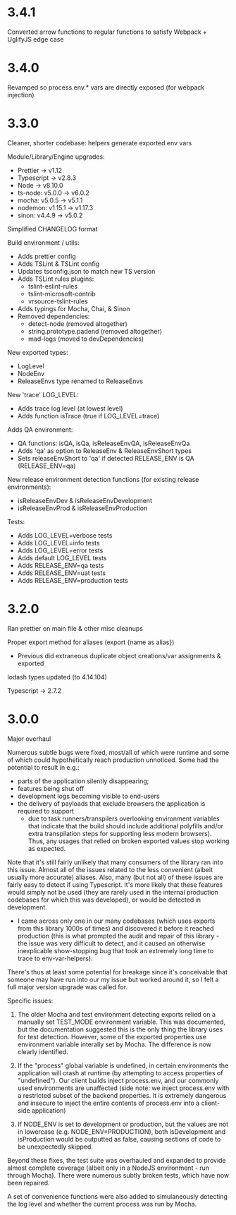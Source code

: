 3.4.1
=====
Converted arrow functions to regular functions to satisfy Webpack + UglifyJS edge case

3.4.0
=====
Revamped so process.env.* vars are directly exposed (for webpack injection)

3.3.0
=====
Cleaner, shorter codebase: helpers generate exported env vars

Module/Library/Engine upgrades:
-   Prettier -> v1.12
-   Typescript -> v2.8.3
-   Node -> v8.10.0
-   ts-node: v5.0.0 -> v6.0.2
-   mocha: v5.0.5 -> v5.1.1
-   nodemon: v1.15.1 -> v1.17.3
-   sinon: v4.4.9 -> v5.0.2

Simplified CHANGELOG format

Build environment / utils:
-   Adds prettier config
-   Adds TSLint & TSLint config
-   Updates tsconfig.json to match new TS version
-   Adds TSLint rules plugins:
    -   tslint-eslint-rules
    -   tslint-microsoft-contrib
    -   vrsource-tslint-rules
-   Adds typings for Mocha, Chai, & Sinon
-   Removed dependencies:
    -   detect-node (removed altogether)
    -   string.prototype.padend (removed altogether)
    -   mad-logs (moved to devDependencies)

New exported types:
-   LogLevel
-   NodeEnv
-   ReleaseEnvs type renamed to ReleaseEnvs

New 'trace' LOG_LEVEL:
-   Adds trace log level (at lowest level)
-   Adds function isTrace (true if LOG_LEVEL=trace)

Adds QA environment:
-   QA functions: isQA, isQa, isReleaseEnvQA, isReleaseEnvQa
-   Adds 'qa' as option to ReleaseEnv & ReleaseEnvShort types
-   Sets releaseEnvShort to 'qa' if detected RELEASE_ENV is QA (RELEASE_ENV=qa)

New release environment detection functions (for existing release environments):
-   isReleaseEnvDev & isReleaseEnvDevelopment
-   isReleaseEnvProd & isReleaseEnvProduction

Tests:
-   Adds LOG_LEVEL=verbose tests
-   Adds LOG_LEVEL=info tests
-   Adds LOG_LEVEL=error tests
-   Adds default LOG_LEVEL tests
-   Adds RELEASE_ENV=qa tests
-   Adds RELEASE_ENV=uat tests
-   Adds RELEASE_ENV=production tests

3.2.0
=====
Ran prettier on main file & other misc cleanups

Proper export method for aliases (export {name as alias})
-   Previous did extraneous duplicate object creations/var assignments & exported

lodash types updated (to 4.14.104)

Typescript -> 2.7.2

3.0.0
=====
Major overhaul

Numerous subtle bugs were fixed, most/all of which were runtime and some of which could hypothetically reach production unnoticed. Some had the potential to result in e.g.:
-   parts of the application silently disappearing;
-   features being shut off
-   development logs becoming visible to end-users
-   the delivery of payloads that exclude browsers the application is required to support
    -   due to task runners/transpilers overlooking environment variables that indicate that the build should include additional polyfills and/or extra transpilation steps for supporting less modern browsers).
Thus, any usages that relied on broken exported values stop working as expected.

Note that it's still fairly unlikely that many consumers of the library ran into this issue. Almost all of the issues related to the less convenient (albeit usually more accurate) aliases. Also, many (but not all) of these issues are fairly easy to detect if using Typescript. It's more likely that these features would simply not be used (they are rarely used in the internal production codebases for which this was developed), or would be detected in development.
-   I came across only one in our many codebases (which uses exports from this library 1000s of times) and discovered it before it reached production (this is what prompted the audit and repair of this library - the issue was very difficult to detect, and it caused an otherwise inexplicable show-stopping bug that took an extremely long time to trace to env-var-helpers).

There's thus at least some potential for breakage since it's conceivable that someone may have run into our my issue but worked around it, so I felt a full major version upgrade was called for.

Specific issues:
1) The older Mocha and test environment detecting exports relied on a manually set TEST_MODE environment variable. This was documented, but the documentation suggested this is the only thing the library uses for test detection. However, some of the exported properties use environment variable interally set by Mocha. The difference is now clearly identified.

2) If the "process" global variable is undefined, in certain environments the application will crash at runtime (by attempting to access properties of "undefined"). Our client builds inject process.env, and our commonly used environments are unaffected (side note: we inject process.env with a restricted subset of the backend properties. It is extremely dangerous and insecure to inject the entire contents of process.env into a client-side application)

3) If NODE_ENV is set to development or production, but the values are not in lowercase (e.g. NODE_ENV=PRODUCTION), both isDevelopment and isProduction would be outputted as false, causing sections of code to be unexpectedly skipped.

Beyond these fixes, the test suite was overhauled and expanded to provide almost complete coverage (albeit only in a NodeJS environment - run through Mocha). There were numerous subtly broken tests, which have now been repaired.

A set of convenience functions were also added to simulaneously detecting the log level and whether the current process was run by Mocha.

